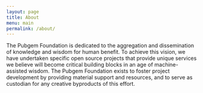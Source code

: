 ```yaml
---
layout: page
title: About
menu: main
permalink: /about/
---
```


The Pubgem Foundation is dedicated to the aggregation and dissemination of knowledge and wisdom for human benefit.
To achieve this vision, we have undertaken specific open source projects that provide unique services we believe will become critical building blocks in an age of machine-assisted wisdom.
The Pubgem Foundation exists to foster project development by providing material support and resources, and to serve as custodian for any creative byproducts of this effort.
